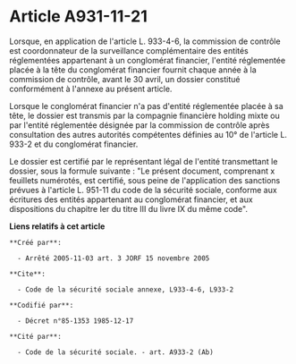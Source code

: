 # Article A931-11-21

Lorsque, en application de l'article L. 933-4-6, la commission de contrôle est coordonnateur de la surveillance
complémentaire des entités réglementées appartenant à un conglomérat financier, l'entité réglementée placée à la tête du
conglomérat financier fournit chaque année à la commission de contrôle, avant le 30 avril, un dossier constitué conformément
à l'annexe au présent article.

Lorsque le conglomérat financier n'a pas d'entité réglementée placée à sa tête, le dossier est transmis par la compagnie
financière holding mixte ou par l'entité réglementée désignée par la commission de contrôle après consultation des autres
autorités compétentes définies au 10° de l'article L. 933-2 et du conglomérat financier.

Le dossier est certifié par le représentant légal de l'entité transmettant le dossier, sous la formule suivante : "Le présent
document, comprenant x feuillets numérotés, est certifié, sous peine de l'application des sanctions prévues à l'article L.
951-11 du code de la sécurité sociale, conforme aux écritures des entités appartenant au conglomérat financier, et aux
dispositions du chapitre Ier du titre III du livre IX du même code".

**Liens relatifs à cet article**

	**Créé par**:

	  - Arrêté 2005-11-03 art. 3 JORF 15 novembre 2005

	**Cite**:

	  - Code de la sécurité sociale annexe, L933-4-6, L933-2

	**Codifié par**:

	  - Décret n°85-1353 1985-12-17

	**Cité par**:

	  - Code de la sécurité sociale. - art. A933-2 (Ab)
